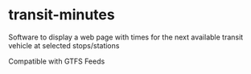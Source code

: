 # transit-minutes
Software to display a web page with times for the next available transit vehicle at selected stops/stations

Compatible with GTFS Feeds
